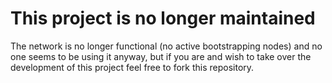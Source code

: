 This project is no longer maintained
=============================================

The network is no longer functional (no active bootstrapping nodes) and no one seems to be using it anyway, but if you are and wish to take over the development of this project feel free to fork this repository.

